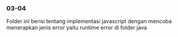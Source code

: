 ### 03-04
Folder ini berisi tentang implementasi javascript dengan mencoba  menerapkan jenis error yaitu runtime error di folder java